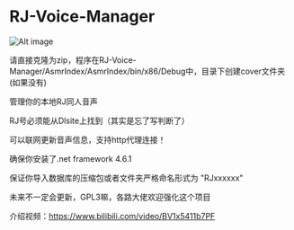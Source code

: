 # RJ-Voice-Manager
![Alt image](https://s1.ax1x.com/2020/09/12/wa2REV.png)

请直接克隆为zip，程序在RJ-Voice-Manager/AsmrIndex/AsmrIndex/bin/x86/Debug中，目录下创建cover文件夹(如果没有)

管理你的本地RJ同人音声

RJ号必须能从Dlsite上找到（其实是忘了写判断了）

可以联网更新音声信息，支持http代理连接！

确保你安装了.net framework 4.6.1

保证你导入数据库的压缩包或者文件夹严格命名形式为 "RJxxxxxx"

未来不一定会更新，GPL3嘛，各路大佬欢迎强化这个项目

介绍视频：https://www.bilibili.com/video/BV1x5411b7PF
